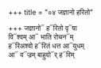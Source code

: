 +++
title = "०४ जज्ञानो हरितो"

+++
जज्ञानो᳓ ह᳓रितो वृ᳓षा  
वि᳓श्वम् आ᳓ भाति रोचन᳓म्  
ह᳓रिअश्वो ह᳓रितं धत्त आ᳓युधम्  
आ᳓ व᳓ज्रम् बाहुवो᳓र् ह᳓रिम्